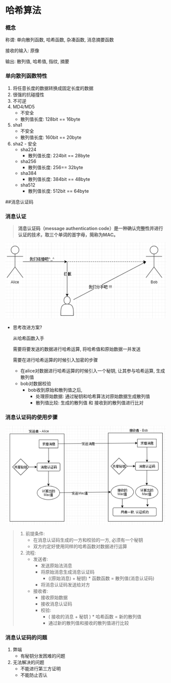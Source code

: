 # 哈希算法
###  概念

称谓: 单向散列函数, 哈希函数, 杂凑函数, 消息摘要函数

接收的输入: 原像

输出: 散列值, 哈希值, 指纹, 摘要

### 单向散列函数特性

1. 将任意长度的数据转换成固定长度的数据
2. 很强的抗碰撞性
3. 不可逆
4. MD4/MD5
   - 不安全
   - 散列值长度: 128bit == 16byte
5. sha1
   - 不安全
   - 散列值长度: 160bit == 20byte
6. sha2 - 安全
   - sha224 
     - 散列值长度: 224bit == 28byte
   - sha256
     - 散列值长度: 256== 32byte
   - sha384
     - 散列值长度: 384bit == 48byte
   - sha512
     - 散列值长度: 512bit == 64byte

##消息认证码
###  消息认证

> **消息认证码（message authentication code）是一种确认完整性并进行认证的技术，取三个单词的首字母，简称为MAC。**

![Logo](imgs/1.png)

- 思考改进方案?

  从哈希函数入手

  需要将要发送的数据进行哈希运算, 将哈希值和原始数据一并发送

  需要在进行哈希运算的时候引入加密的步骤

  - 在alice对数据进行哈希运算的时候引入一个秘钥, 让其参与哈希运算, 生成散列值
  - bob对数据校验
    - bob收到原始和散列值之后, 
      - 处理原始数据: 通过秘钥和哈希算法对原始数据生成散列值
      - 散列值比较: 生成的散列值 和  接收到的散列值进行比对

### 消息认证码的使用步骤

![Logo](imgs/2.png)

> 1. 前提条件:
>    - 在消息认证码生成的一方和校验的一方, 必须有一个秘钥
>    - 双方约定好使用同样的哈希函数对数据进行运算
> 2. 流程:
>    - 发送者: 
>      - 发送原始法消息
>      - 将原始消息生成消息认证码
>        - ((原始消息) + 秘钥)  *   函数函数 = 散列值(消息认证码)
>      - 将消息认证码发送给对方
>    - 接收者:
>      - 接收原始数据
>      - 接收消息认证码
>      - 校验: 
>        - ( 接收的消息  +  秘钥 ) * 哈希函数   = 新的散列值
>        - 通过新的散列值和接收的散列值进行比较

### 消息认证码的问题

1. 弊端
   - 有秘钥分发困难的问题
2. 无法解决的问题
   - 不能进行第三方证明
   - 不能防止否认
